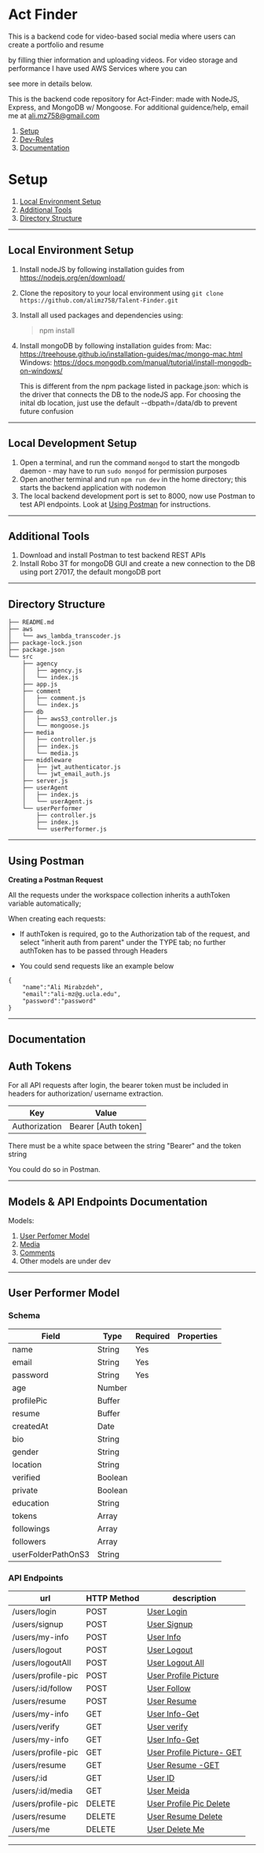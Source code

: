# Act Finder

This is a backend code for video-based social media where users can create a portfolio and resume 

by filling thier information and uploading videos. For video storage and performance I have used AWS Services where you can

see more in details below.


This is the backend code repository for Act-Finder: made with NodeJS, Express, and MongoDB w/ Mongoose.
For additional guidence/help, email me at ali.mz758@gmail.com

1. [Setup](#setup)
2. [Dev-Rules](#dev-rules)
3. [Documentation](#documentation)

# Setup

1. [Local Environment Setup](#local-environment-setup)
3. [Additional Tools](#additional-tools)
4. [Directory Structure](#directory-structure)

---

## Local Environment Setup

1. Install nodeJS by following installation guides from https://nodejs.org/en/download/
2. Clone the repository to your local environment using `git clone https://github.com/alimz758/Talent-Finder.git`
3. Install all used packages and dependencies using:
   > npm install

4. Install mongoDB by following installation guides from:
   Mac: https://treehouse.github.io/installation-guides/mac/mongo-mac.html
   Windows: https://docs.mongodb.com/manual/tutorial/install-mongodb-on-windows/

   This is different from the npm package listed in package.json: which is the driver that connects the DB to the nodeJS app.
   For choosing the inital db location, just use the default --dbpath=/data/db to prevent future confusion


---

## Local Development Setup

1. Open a terminal, and run the command `mongod` to start the mongodb daemon - may have to run `sudo mongod` for permission purposes
2. Open another terminal and run `npm run dev` in the home directory; this starts the backend application with nodemon
3. The local backend development port is set to 8000, now use Postman to test API endpoints. Look at [Using Postman](#using-postman) for instructions.

---

## Additional Tools

1. Download and install Postman to test backend REST APIs
2. Install Robo 3T for mongoDB GUI and create a new connection to the DB using port 27017, the default mongoDB port

---

## Directory Structure

```
├── README.md
├── aws
│   └── aws_lambda_transcoder.js
├── package-lock.json
├── package.json
└── src
    ├── agency
    │   ├── agency.js
    │   └── index.js
    ├── app.js
    ├── comment
    │   ├── comment.js
    │   └── index.js
    ├── db
    │   ├── awsS3_controller.js
    │   └── mongoose.js
    ├── media
    │   ├── controller.js
    │   ├── index.js
    │   └── media.js
    ├── middleware
    │   ├── jwt_authenticator.js
    │   └── jwt_email_auth.js
    ├── server.js
    ├── userAgent
    │   ├── index.js
    │   └── userAgent.js
    └── userPerformer
        ├── controller.js
        ├── index.js
        └── userPerformer.js
```

---

## Using Postman

**Creating a Postman Request**

All the requests under the workspace collection inherits a authToken variable automatically;

When creating each requests:

- If authToken is required, go to the Authorization tab of the request, and select "inherit auth from parent" under the TYPE tab; no further authToken has to be passed through Headers

- You could send requests like an example below

```
{
    "name":"Ali Mirabzdeh",
    "email":"ali-mz@g.ucla.edu",
    "password":"password"
}
```

---


## Documentation

## Auth Tokens

For all API requests after login, the bearer token must be included in headers for authorization/ username extraction.

| Key           | Value               |
| ------------- | ------------------- |
| Authorization | Bearer [Auth token] |

There must be a white space between the string "Bearer" and the token string

You could do so in Postman.

---


## Models & API Endpoints Documentation

Models:

1. [User Perfomer Model](#user-performer-model)
2. [Media](#media-model)
3. [Comments](#comments-model)
4. Other models are under dev

---

## User Performer Model

### Schema

| Field          | Type    | Required | Properties                                                   |
| -------------- | ------- | -------- | ------------------------------------------------------------ |
| name           | String  | Yes      |                                                              |
| email          | String  | Yes      |                                                              |
| password       | String  | Yes      |                                                              |
| age            | Number  |          |                                                              |
| profilePic     | Buffer  |          |                                                              |
| resume         | Buffer  |          |                                                              |
| createdAt      | Date    |          |                                                              |
| bio            | String  |          |                                                              |
| gender         | String  |          |                                                              |
| location       | String  |          |                                                              |
| verified       | Boolean |          |                                                              |
| private        | Boolean |          |                                                              |
| education      | String  |          |                                                              |
| tokens         | Array   |          |                                                              |
| followings     | Array   |          |                                                              |
| followers     | Array    |          |                                                              |
| userFolderPathOnS3  | String   |          |                                                              |

### API Endpoints

| url                          | HTTP Method | description                                                        |
| ---------------------------- | ----------- | ------------------------------------------------------------------ |
| /users/login                 | POST        | [User Login](#user-login)                                          |
| /users/signup                | POST        | [User Signup](#user-signup)                                        |
| /users/my-info               | POST        | [User Info](#user-info)                                            |
| /users/logout                | POST        | [User Logout](#user-logout)                                        |
| /users/logoutAll             | POST        | [User Logout All](#user-logout-all)                                |
| /users/profile-pic           | POST        | [User Profile Picture](#user-profile-pic)                          |
| /users/:id/follow            | POST        | [User Follow](#user-follow)                                        |
| /users/resume                | POST        | [User Resume](#user-resume)                                        |
| /users/my-info               | GET         | [User Info-Get](#user-info-get)                                    |
| /users/verify                | GET         | [User verify](#user-verify)                                        |
| /users/my-info               | GET         | [User Info-Get](#user-info-get)                                    |
| /users/profile-pic           | GET         | [User Profile Picture- GET](#user-profile-pic-get)                 |
| /users/resume                | GET         | [User Resume -GET](#user-resume-get)                               |
| /users/:id                   | GET         | [User ID](#user-ID)                                                |
| /users/:id/media             | GET         | [User Meida](#user-media)                                          |
| /users/profile-pic           | DELETE      | [User Profile Pic Delete](#user-profile-pic-del)                   |
| /users/resume                | DELETE      | [User Resume Delete](#user-resume-del)                             |
| /users/me                    | DELETE      | [User Delete Me](#user-delete-me)                                  |

---